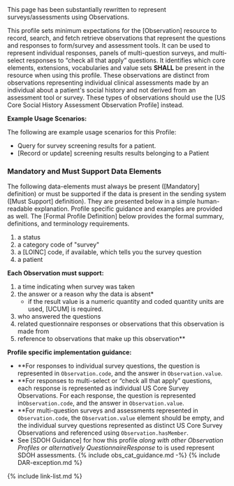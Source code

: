 <div class="new-content" markdown="1">
This page has been substantially rewritten to represent surveys/assessments using Observations.
</div><!-- new-content -->

This profile sets minimum expectations for the [Observation] resource to record, search, and fetch retrieve observations that represent the questions and responses to form/survey and assessment tools.  It can be used to represent individual responses, panels of multi-question surveys, and multi-select responses to “check all that apply” questions. It identifies which core elements, extensions, vocabularies and value sets **SHALL** be present in the resource when using this profile.  These observations are distinct from observations representing individual clinical assessments made by an individual about a patient's social history and not derived from an assessment tool or survey. These types of observations should use the [US Core Social History Assessment Observation Profile] instead.

**Example Usage Scenarios:**

The following are example usage scenarios for this Profile:

-   Query for survey screening results for a patient.
-  [Record or update] screening results results belonging to a Patient

### Mandatory and Must Support Data Elements


The following data-elements must always be present ([Mandatory] definition) or must be supported if the data is present in the sending system ([Must Support] definition). They are presented below in a simple human-readable explanation.  Profile specific guidance and examples are provided as well.  The [Formal Profile Definition] below provides the formal summary, definitions, and  terminology requirements.

1. a status
1. a category code of "survey"
1. a [LOINC] code, if available, which tells you the survey question
1. a patient

**Each Observation must support:**

1. a time indicating when survey was taken
1. the answer or a reason why the data is absent*
   - if the result value is a numeric quantity and coded quantity units are used, [UCUM] is required.
3. who answered the questions
4. related questionnaire responses or observations that this observation is made from
5. reference to observations that make up this observation**

**Profile specific implementation guidance:**
- \*\*For responses to individual survey questions, the question is represented in `Observation.code`, and the answer in  `Observation.value`.
- \*\*For responses to multi-select or “check all that apply” questions, each response is represented as individual US Core Survey Observations. For each response, the question is represented in`Observation.code`, and the answer in  `Observation.value`.
- \*\*For multi-question surveys and assessments represented in `Observation.code`, the  `Observation.value` element should be empty, and the individual survey questions represented as distinct US Core Survey Observations and referenced using `Observation.hasMember`.
- See [SDOH Guidance] for how this profile *along with other Observation Profiles or alternatively QuestionnaireResponse* to is used represent SDOH assessments.
{% include obs_cat_guidance.md -%}
{% include DAR-exception.md %}

{% include link-list.md %}
